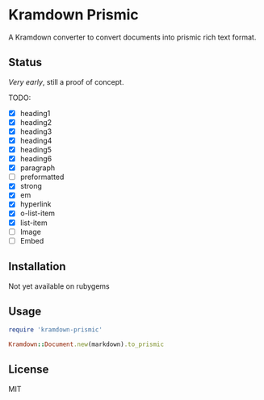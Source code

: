 # Kramdown Prismic

A Kramdown converter to convert documents into prismic rich text format.

## Status

*Very early*, still a proof of concept.

TODO:

- [x] heading1
- [x] heading2
- [x] heading3
- [x] heading4
- [x] heading5
- [x] heading6
- [x] paragraph
- [ ] preformatted
- [x] strong
- [x] em
- [x] hyperlink
- [x] o-list-item
- [x] list-item
- [ ] Image
- [ ] Embed

## Installation

Not yet available on rubygems

## Usage

```ruby
require 'kramdown-prismic'

Kramdown::Document.new(markdown).to_prismic
```

## License

MIT
